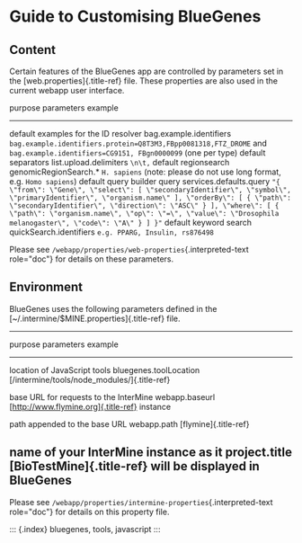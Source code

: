 Guide to Customising BlueGenes
==============================

Content
-------

Certain features of the BlueGenes app are controlled by parameters set
in the [web.properties]{.title-ref} file. These properties are also used
in the current webapp user interface.

  purpose                                parameters                example
  -------------------------------------- ------------------------- -----------------------------------------------------------------------------------------------------------------------------------------------------------------------------------------------------------------------------------------------------------------------------------------------------------------------------------
  default examples for the ID resolver   bag.example.identifiers   `bag.example.identifiers.protein=Q8T3M3,FBpp0081318,FTZ_DROME` and `bag.example.identifiers=CG9151, FBgn0000099` (one per type)
  default separators                     list.upload.delimiters    `\n\t,`
  default regionsearch                   genomicRegionSearch.\*    `H. sapiens` (note: please do not use long format, e.g. `Homo sapiens`)
  default query builder query            services.defaults.query   `"{ \"from\": \"Gene\", \"select\": [ \"secondaryIdentifier\", \"symbol\", \"primaryIdentifier\", \"organism.name\" ], \"orderBy\": [ { \"path\": \"secondaryIdentifier\", \"direction\": \"ASC\" } ], \"where\": [ { \"path\": \"organism.name\", \"op\": \"=\", \"value\": \"Drosophila melanogaster\", \"code\": \"A\" } ] }"`
  default keyword search                 quickSearch.identifiers   `e.g. PPARG, Insulin, rs876498`

Please see `/webapp/properties/web-properties`{.interpreted-text
role="doc"} for details on these parameters.

Environment
-----------

BlueGenes uses the following parameters defined in the
[\~/.intermine/\$MINE.properties]{.title-ref} file.

  --------------------------------------------------------------------------------------------------------------
  purpose                                parameters               example
  -------------------------------------- ------------------------ ----------------------------------------------
  location of JavaScript tools           bluegenes.toolLocation   [/intermine/tools/node_modules/]{.title-ref}

  base URL for requests to the InterMine webapp.baseurl           [http://www.flymine.org]{.title-ref}
  instance                                                        

  path appended to the base URL          webapp.path              [flymine]{.title-ref}

  name of your InterMine instance as it  project.title            [BioTestMine]{.title-ref}
  will be displayed in BlueGenes                                  
  --------------------------------------------------------------------------------------------------------------

Please see `/webapp/properties/intermine-properties`{.interpreted-text
role="doc"} for details on this property file.

::: {.index}
bluegenes, tools, javascript
:::
